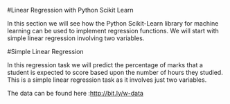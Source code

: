 
#Linear Regression with Python Scikit Learn

In this section we will see how the Python Scikit-Learn library for machine learning can be used to implement regression functions. We will start with simple linear regression involving two variables.

#Simple Linear Regression

In this regression task we will predict the percentage of marks that a student is expected to score based upon the number of hours they studied. This is a simple linear regression task as it involves just two variables.

The data can be found here :http://bit.ly/w-data
